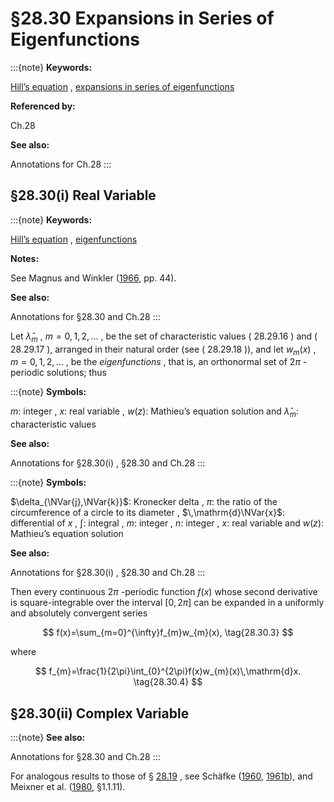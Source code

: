 # §28.30 Expansions in Series of Eigenfunctions

:::{note}
**Keywords:**

[Hill’s equation](http://dlmf.nist.gov/search/search?q=Hill%20equation) , [expansions in series of eigenfunctions](http://dlmf.nist.gov/search/search?q=expansions%20in%20series%20of%20eigenfunctions)

**Referenced by:**

Ch.28

**See also:**

Annotations for Ch.28
:::


## §28.30(i) Real Variable

:::{note}
**Keywords:**

[Hill’s equation](http://dlmf.nist.gov/search/search?q=Hill%20equation) , [eigenfunctions](http://dlmf.nist.gov/search/search?q=eigenfunctions)

**Notes:**

See Magnus and Winkler ([1966](./bib/M.html#bib1535 "Hill’s Equation"), pp. 44).

**See also:**

Annotations for §28.30 and Ch.28
:::

Let $\widehat{\lambda}_{m}$ , $m=0,1,2,\dots$ , be the set of characteristic values ( 28.29.16 ) and ( 28.29.17 ), arranged in their natural order (see ( 28.29.18 )), and let $w_{m}(x)$ , $m=0,1,2,\dots$ , be the *eigenfunctions* , that is, an orthonormal set of $2\pi$ -periodic solutions; thus

:::{note}
**Symbols:**

$m$: integer , $x$: real variable , $w(z)$: Mathieu’s equation solution and $\widehat{\lambda}_{m}$: characteristic values

**See also:**

Annotations for §28.30(i) , §28.30 and Ch.28
:::

:::{note}
**Symbols:**

$\delta_{\NVar{j},\NVar{k}}$: Kronecker delta , $\pi$: the ratio of the circumference of a circle to its diameter , $\,\mathrm{d}\NVar{x}$: differential of $x$ , $\int$: integral , $m$: integer , $n$: integer , $x$: real variable and $w(z)$: Mathieu’s equation solution

**See also:**

Annotations for §28.30(i) , §28.30 and Ch.28
:::

Then every continuous $2\pi$ -periodic function $f(x)$ whose second derivative is square-integrable over the interval $[0,2\pi]$ can be expanded in a uniformly and absolutely convergent series


<a id="E3"></a>
$$
f(x)=\sum_{m=0}^{\infty}f_{m}w_{m}(x), \tag{28.30.3}
$$

where


<a id="E4"></a>
$$
f_{m}=\frac{1}{2\pi}\int_{0}^{2\pi}f(x)w_{m}(x)\,\mathrm{d}x. \tag{28.30.4}
$$


## §28.30(ii) Complex Variable

:::{note}
**See also:**

Annotations for §28.30 and Ch.28
:::

For analogous results to those of § [28.19](./28.19.md "§28.19 Expansions in Series of me_{𝜈+2⁢𝑛} Functions ‣ Mathieu Functions of Noninteger Order ‣ Chapter 28 Mathieu Functions and Hill’s Equation") , see Schäfke ([1960](./bib/S.html#bib2001 "Reihenentwicklungen analytischer Funktionen nach Biorthogonalsystemen spezieller Funktionen. I"), [1961b](./bib/S.html#bib2002 "Reihenentwicklungen analytischer Funktionen nach Biorthogonalsystemen spezieller Funktionen. II")), and Meixner et al. ([1980](./bib/M.html#bib1599 "Mathieu Functions and Spheroidal Functions and Their Mathematical Foundations: Further Studies"), §1.1.11).
